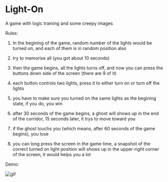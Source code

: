 # Light-On

A game with logic training and some creepy images

Rules:
1. In the begining of the game, random number of the lights would be turned on, and each of them is in random position also

2. try to memorise all (you got about 10 seconds)

3. then the game begins, all the lights turns off, and now you can press the buttons down side of the screen (there are 9 of it)

4. each button controls two lights, press it to either turn on or turn off the lights

5. you have to make sure you turned on the same lights as the begining state, if you do, you win

6. after 30 seconds of the game begins, a ghost will shows up in the end of the corridor, 15 seconds later, it trys to move toward you

7. if the ghost touchs you (which means, after 60 seconds of the game begins), you lose

8. you can long press the screen in the game time, a snapshot of the correct turned on light position will shows up in the upper-right corner of the screen, it would helps you a lot

Demo:

![gif](https://github.com/atyrcp/Light-On/blob/master/Demo.gif)
